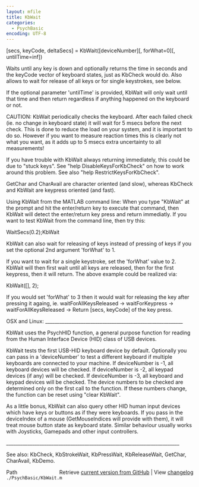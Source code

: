 ```yaml
---
layout: mfile
title: KbWait
categories:
  - PsychBasic
encoding: UTF-8
---
```


\[secs, keyCode, deltaSecs\] = KbWait\(\[deviceNumber\]\[, forWhat=0\]\[, untilTime=inf\]\)

Waits until any key is down and optionally returns the time in seconds
and the keyCode vector of keyboard states, just as KbCheck would do. Also
allows to wait for release of all keys or for single keystrokes, see
below.

If the optional parameter 'untilTime' is provided, KbWait will only wait
until that time and then return regardless if anything happened on the
keyboard or not.

CAUTION: KbWait periodically checks the keyboard. After each failed check
\(ie. no change in keyboard state\) it will wait for 5 msecs before the
next check. This is done to reduce the load on your system, and it is
important to do so. However if you want to measure reaction times this is
clearly not what you want, as it adds up to 5 msecs extra uncertainty to
all measurements\!

If you have trouble with KbWait always returning immediately, this could
be due to "stuck keys". See "help DisableKeysForKbCheck" on how to work
around this problem. See also "help RestrictKeysForKbCheck".

GetChar and CharAvail are character oriented \(and slow\), whereas KbCheck
and KbWait are keypress oriented \(and fast\).

Using KbWait from the MATLAB command line: When you type "KbWait" at the
prompt and hit the enter/return key to execute that command, then KbWait
will detect the enter/return key press and return immediatly.  If you
want to test KbWait from the command line, then try this:

 WaitSecs\(0.2\);KbWait

KbWait can also wait for releasing of keys instead of pressing of keys
if you set the optional 2nd argument 'forWhat' to 1.

If you want to wait for a single keystroke, set the 'forWhat' value to 2.
KbWait will then first wait until all keys are released, then for the
first keypress, then it will return. The above example could be realized
via:

 KbWait\(\[\], 2\);

If you would set 'forWhat' to 3 then it would wait for releasing the key
after pressing it againg, ie. waitForAllKeysReleased -\> waitForKeypress
-\> waitForAllKeysReleased -\> Return \[secs, keyCode\] of the key press.


OSX and Linux: \_\_\_\_\_\_\_\_\_\_\_\_\_\_\_\_\_\_\_\_\_\_\_\_\_\_\_\_\_\_\_\_\_\_\_\_\_\_\_\_\_\_\_\_\_\_\_\_\_\_\_\_\_\_\_\_\_\_

KbWait uses the PsychHID function, a general purpose function for
reading from the Human Interface Device \(HID\) class of USB devices.

KbWait tests the first USB-HID keyboard device by default. Optionally
you can pass in a 'deviceNumber' to test a different keyboard if multiple
keyboards are connected to your machine.  If deviceNumber is -1, all
keyboard devices will be checked.  If deviceNumber is -2, all keypad
devices \(if any\) will be checked. If deviceNumber is -3, all keyboard and
keypad devices will be checked. The device numbers to be checked are
determined only on the first call to the function.  If these numbers
change, the function can be reset using "clear KbWait".

As a little bonus, KbWait can also query other HID human input devices
which have keys or buttons as if they were keyboards. If you pass in the
deviceIndex of a mouse \(GetMouseIndices will provide with them\), it will
treat mouse button state as keyboard state. Similar behaviour usually
works with Joysticks, Gamepads and other input controllers.

\_\_\_\_\_\_\_\_\_\_\_\_\_\_\_\_\_\_\_\_\_\_\_\_\_\_\_\_\_\_\_\_\_\_\_\_\_\_\_\_\_\_\_\_\_\_\_\_\_\_\_\_\_\_\_\_\_\_\_\_\_\_\_\_\_\_\_\_\_\_\_\_\_

See also: KbCheck, KbStrokeWait, KbPressWait, KbReleaseWait, GetChar, CharAvail, KbDemo.


<div class="code_header" style="text-align:right;">
  <span style="float:left;">Path&nbsp;&nbsp;</span> <span class="counter">Retrieve <a href=
  "https://raw.github.com/Psychtoolbox-3/Psychtoolbox-3/beta/./PsychBasic/KbWait.m">current version from GitHub</a> | View <a href=
  "https://github.com/Psychtoolbox-3/Psychtoolbox-3/commits/beta/./PsychBasic/KbWait.m">changelog</a></span>
</div>
<div class="code">
  <code>./PsychBasic/KbWait.m</code>
</div>
